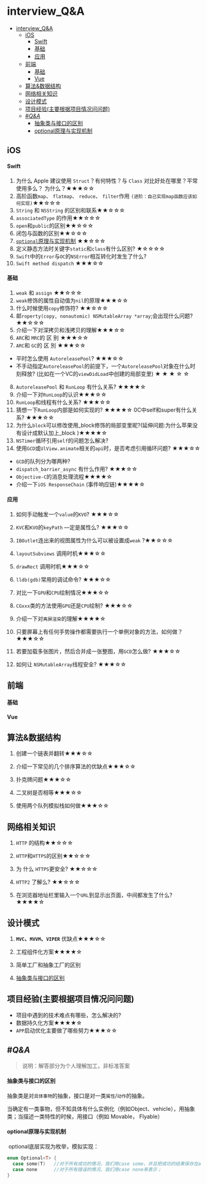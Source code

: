# interview_Q&A

<!-- @import "[TOC]" {cmd="toc" depthFrom=1 depthTo=6 orderedList=false} -->

<!-- code_chunk_output -->

- [interview_Q&A](#interview_qa)
  - [iOS](#ios)
      - [Swift](#swift)
      - [基础](#基础)
      - [应用](#应用)
  - [前端](#前端)
      - [基础](#基础-1)
      - [Vue](#vue)
  - [算法&数据结构](#算法数据结构)
  - [网络相关知识](#网络相关知识)
  - [设计模式](#设计模式)
  - [项目经验(主要根据项目情况问问题)](#项目经验主要根据项目情况问问题)
  - [\#*Q&A*](#qa)
      - [抽象类与接口的区别](#抽象类与接口的区别)
      - [optional原理与实现机制](#optional原理与实现机制)

<!-- /code_chunk_output -->

## iOS

#### Swift

1. 为什么 Apple 建议使用 `Struct`？有何特性？与 `Class` 对比好处在哪里？平常使用多么？ 为什么？★★★☆☆ 
2. 高阶函数`map`、 `flatmap`、 `reduce`、 `filter`作用  `(进阶：自己实现map函数应该如何实现)`★★☆☆☆ 
3. `String` 和 `NSString` 的区别和联系★★☆☆☆ 
4. `associatedType` 的作用★★☆☆☆ 
5. `open`和`public`的区别★★☆☆☆ 
6. 闭包与函数的区别★★☆☆☆ 
7. [`optional`原理与实现机制](#optional原理与实现机制) ★★☆☆☆ 
8. 定义静态方法时关键字`static`和`class`有什么区别? ★☆☆☆☆ 
9. `Swift`中的`Error`与`OC`的`NSError`相互转化时发生了什么? 
10. `Swift method dispatch` ★★★☆☆ 

#### 基础

1. `weak` 和 `assign` ★★☆☆☆
2. `weak`修饰的属性自动值为`nil`的原理★★★☆☆
3. 什么时候使用`copy`修饰符? ★★☆☆☆
4. 邮`roperty(copy, nonautomic) NSMutableArray *array`;会出现什么问题? ★★☆☆☆ 
5. 介绍一下对深拷贝和浅拷贝的理解★★★☆☆ 
6. `ARC`和 `MRC`的 区 别 ★★★☆☆ 
7. `ARC`和 `GC`的 区 別 ★★★☆☆
  - 平时怎么使用 `AutoreleasePool`? ★★★☆☆
  - 不手动指定`AutoreleasePool`的前提下，一个`AutoreleasePool`对象在什么时刻释放? (比如在一个VC的`viewDidLoad`中创建的局部变里) ★ ★ ★ ☆ ☆ 
8. `AutoreleasePool` 和 `RunLoop` 有什么关系? ★★★★☆
9. 介绍一下对`RunLoop`的认识★★★☆☆
10. `RunLoop`和线程有什么关系? ★★★☆☆
11. 猜想一下`RunLoop`内部是如何实现的? ★★★★☆
    0C中self和super有什么关系? ★★★☆☆ 
12. 为什么`block`可以修改使用_block修饰的局部变里昵?(延伸问题:为什么苹果没有设计成默认加上_block )★★★★☆ 
13. `NSTimer`循环引用`self`的问题怎么解决?
 14. 使用`GCD`或`UlView.animate`相关的`api`时，是否考虑引用循环问题? ★★★☆☆
   - `GCD`的队列分为哪两种?
   - `dispatch_barrier_async` 有什么作用? ★★★☆☆
   - `Objective-C`的消息处理流程★★★★☆
   - 介绍一下`iOS ResponseChain` (事件响应链)★★★★☆ 

#### 应用

1. 如何手动触发一个`value`的`KVO`? ★★★☆☆ 

2. `KVC`和`KVO`的`keyPath` —定是属性么? ★★★☆☆ 

3. `IBOutlet`连出来的视图属性为什么可以被设置成`weak` ?★★☆☆☆ 

4. `layoutSubviews` 调用时机★★★☆☆ 

5. `drawRect` 调用时机★★★☆☆

6. `lldb(gdb)`常用的调试命令? ★★★☆☆ 

7. 对比一下`GPU`和`CPU`绘制情况★★★☆☆ 

8. `CGxxx`类的方法使用`GPU`还是`CPU`绘制? ★★★☆☆ 

9. 介绍一下对`离屏渲染`的理解★★★★☆ 

10. 只要屏幕上有任何手势操作都需要执行一个单例对象的方法，如何做？★★★☆☆ 

11. 若要加载多张图片，然后合并成一张整图，用`GCD`怎么做? ★★★☆☆ 

12. 如何让 `NSMutableArray`线程安全? ★★★☆☆ 

    

## 前端

#### 基础

#### Vue



## 算法&数据结构

1. 创建一个链表并翻转★★★☆☆ 

2. 介绍一下常见的几个排序算法的优缺点★★★☆☆ 

3. 扑克牌问题★★★☆☆ 

4. 二叉树是否相等★★★☆☆ 

5. 使用两个队列模拟栈如何做★★★☆☆ 

   

## 网络相关知识

1. `HTTP` 的结构★★☆☆☆

2. `HTTP`和`HTTPS`的区别★★☆☆☆

3. 为 什么 `HTTPS`更安全? ★★☆☆☆

4. `HTTP2` 了解么? ★★☆☆☆ 

5. 在浏览器地址栏里输入一个`URL`到显示出页面，中间都发生了什么? ★★★★☆

   

## 设计模式

1. **`MVC`、`MVVM`、`VIPER`** 优缺点★★★☆☆ 

2. 工程组件化方案★★★★☆ 

3. 简单工厂和抽象工厂的区别

4. [抽象类与接口的区别](#抽象类与接口的区别)

   

## 项目经验(主要根据项目情况问问题)

- 项目中遇到的技术难点有哪些，怎么解决的? 
- 数据持久化方案★★★★☆
-  `APP`启动优化主要做了哪些努力★★★☆☆ 



## \#*Q&A*



> 说明：解答部分为个人理解加工，非标准答案



#### 抽象类与接口的区别

​	抽象类是对`具体事物`的抽象，接口是对一类`属性`/`动作`的抽象。

​	当确定有一类事物，但不知具体有什么实例化（例如Object、vehicle），用抽象类；当描述一类特性的时候，用接口（例如 Movable， Flyable）



#### optional原理与实现机制

​	optional底层实现为枚举，模拟实现：

```swift
enum Optional<T> {    
  case some(T)   //对于所有成功的情况，我们用case some，并且把成功的结果保存在associated value里；
  case none      //对于所有错误的情况，我们用case none来表示；
}
```